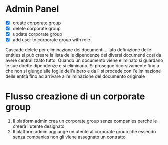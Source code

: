 # Admin Panel

- [x] create corporate group
- [x] delete corporate group
- [x] update corporate group
- [x] add user to corporate group with role

Cascade delete per eliminazione dei documenti... lato definizione delle entities si può creare la lista delle dipendenze dei diversi documenti così da avere centralizzato tutto.
Quando un documento viene eliminato si guardano le sue dirette dipendenze e si eliminano.
Si prosegue ricorsivamente fino a che non si giunge alle foglie dell'albero e da lì si procede con l'eliminazione delle entità fino ad arrivare all'eliminazione del documento originale

# Flusso creazione di un corporate group

1. Il platform admin crea un corporate group senza companies perché le creerà l'utente designato
2. Il platform admin aggiunge un utente al corporate group che essendo senza companies non gli viene assegnato un contratto
